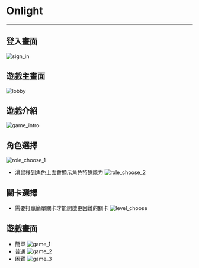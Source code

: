 # Onlight
---
## 登入畫面
![sign_in](https://github.com/jim12312321/Onlight/blob/Onlight/readme_pic/sign_in.png)

## 遊戲主畫面
![lobby](https://github.com/jim12312321/Onlight/blob/Onlight/readme_pic/lobby.png)

## 遊戲介紹
![game_intro](https://github.com/jim12312321/Onlight/blob/Onlight/readme_pic/game_intro.png)

## 角色選擇
![role_choose_1](https://github.com/jim12312321/Onlight/blob/Onlight/readme_pic/role_choose_1.png)
- 滑鼠移到角色上面會顯示角色特殊能力
![role_choose_2](https://github.com/jim12312321/Onlight/blob/Onlight/readme_pic/role_choose_2.png)

## 關卡選擇
- 需要打贏簡單關卡才能開啟更困難的關卡
![level_choose](https://github.com/jim12312321/Onlight/blob/Onlight/readme_pic/level_choose.png)

## 遊戲畫面
- 簡單
![game_1](https://github.com/jim12312321/Onlight/blob/Onlight/readme_pic/game_1.png)
- 普通
![game_2](https://github.com/jim12312321/Onlight/blob/Onlight/readme_pic/game_2.png)
- 困難
![game_3](https://github.com/jim12312321/Onlight/blob/Onlight/readme_pic/game_3.png)

